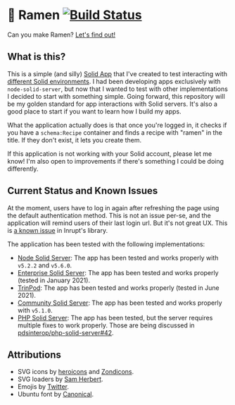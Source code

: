 # 🍜 Ramen [![Build Status](https://semaphoreci.com/api/v1/noeldemartin/ramen/branches/main/badge.svg)](https://semaphoreci.com/noeldemartin/ramen)

Can you make Ramen? [Let's find out!](https://ramen.noeldemartin.com)

## What is this?

This is a simple (and silly) [Solid App](https://solidproject.org) that I've created to test interacting with [different Solid environments](#current-status-and-known-issues). I had been developing apps exclusively with `node-solid-server`, but now that I wanted to test with other implementations I decided to start with something simple. Going forward, this repository will be my golden standard for app interactions with Solid servers. It's also a good place to start if you want to learn how I build my apps.

What the application actually does is that once you're logged in, it checks if you have a `schema:Recipe` container and finds a recipe with "ramen" in the title. If they don't exist, it lets you create them.

If this application is not working with your Solid account, please let me know! I'm also open to improvements if there's something I could be doing differently.

## Current Status and Known Issues

At the moment, users have to log in again after refreshing the page using the default authentication method. This is not an issue per-se, and the application will remind users of their last login url. But it's not great UX. This is [a known issue](https://github.com/inrupt/solid-client-authn-js/issues/423) in Inrupt's library.

The application has been tested with the following implementations:

- [Node Solid Server](https://github.com/solid/node-solid-server): The app has been tested and works properly with `v5.2.2` and `v5.6.0`.
- [Enterprise Solid Server](https://inrupt.com/products/enterprise-solid-server/): The app has been tested and works properly (tested in January 2021).
- [TrinPod](https://trinpod.us/): The app has been tested and works properly (tested in June 2021).
- [Community Solid Server](https://github.com/solid/community-server): The app has been tested and works properly with `v5.1.0`.
- [PHP Solid Server](https://github.com/pdsinterop/php-solid-server): The app has been tested, but the server requires multiple fixes to work properly. Those are being discussed in [pdsinterop/php-solid-server#42](https://github.com/pdsinterop/php-solid-server/issues/42).

## Attributions

- SVG icons by [heroicons](https://heroicons.com) and [Zondicons](https://www.zondicons.com).
- SVG loaders by [Sam Herbert](https://samherbert.net/svg-loaders).
- Emojis by [Twitter](https://github.com/twitter/twemoji).
- Ubuntu font by [Canonical](https://design.ubuntu.com/font).
